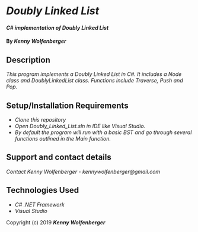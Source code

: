 # _Doubly Linked List_

#### _C# implementation of Doubly Linked List_

#### By _**Kenny Wolfenberger**_

## Description

_This program implements a Doubly Linked List in C#. It includes a Node class and DoublyLinkedList class. Functions include Traverse, Push and Pop._

## Setup/Installation Requirements

* _Clone this repository_
* _Open Doubly_Linked_List.sln in IDE like Visual Studio._
* _By default the program will run with a basic BST and go through several functions outlined in the Main function._


## Support and contact details

_Contact Kenny Wolfenberger - kennywolfenberger@gmail.com_


## Technologies Used

* _C# .NET Framework_
* _Visual Studio_


Copyright (c) 2019 **_Kenny Wolfenberger_**
